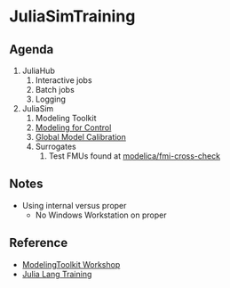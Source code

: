 # JuliaSimTraining

## Agenda

1. JuliaHub
    1. Interactive jobs
    1. Batch jobs
    1. Logging
1. JuliaSim
    1. Modeling Toolkit
    1. [Modeling for Control](https://help.juliahub.com/juliasimcontrol/stable/examples/mtk_control/)
    1. [Global Model Calibration](https://help.juliahub.com/jsmo/dev/example/ThermalConduction/)
    1. Surrogates
        1. Test FMUs found at [modelica/fmi-cross-check](https://github.com/modelica/fmi-cross-check)

## Notes

- Using internal versus proper
  - No Windows Workstation on proper

## Reference

- [ModelingToolkit Workshop](https://github.com/JuliaComputing/ModelingToolkitWorkshop)
- [Julia Lang Training](https://github.com/JuliaComputing/Training)
